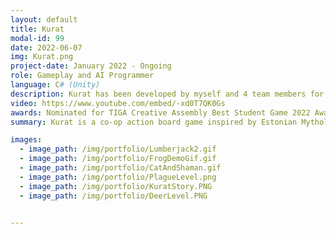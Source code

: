 ```yaml
---
layout: default
title: Kurat
modal-id: 99
date: 2022-06-07
img: Kurat.png
project-date: January 2022 - Ongoing
role: Gameplay and AI Programmer
language: C# (Unity)
description: Kurat has been developed by myself and 4 team members for our final university project. The game has been taken to Insomnia 68 where we gathered over 1000 playtesters and a large amount of feedback. Kurat is an action board game for up to 4 players, in which the players must make decisions as a team and survive a variety of trials supplied by the Devil. Weapons are physics based using the right analog stick to control; for example you must swing a scythe around the player to gather momentum to deal higher damage. Should any team member die, the whole group loses.
video: https://www.youtube.com/embed/-xd0T7QK0Gs
awards: Nominated for TIGA Creative Assembly Best Student Game 2022 Award
summary: Kurat is a co-op action board game inspired by Estonian Mythology

images:
  - image_path: /img/portfolio/Lumberjack2.gif
  - image_path: /img/portfolio/FrogDemoGif.gif
  - image_path: /img/portfolio/CatAndShaman.gif
  - image_path: /img/portfolio/PlagueLevel.png
  - image_path: /img/portfolio/KuratStory.PNG
  - image_path: /img/portfolio/DeerLevel.PNG


---
```

